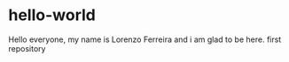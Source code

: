 # hello-world
Hello everyone, my name is Lorenzo Ferreira and i am glad to be here.
first repository
